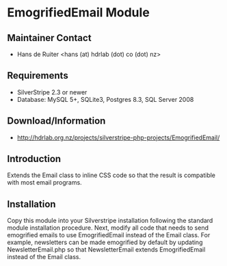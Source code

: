 # EmogrifiedEmail Module

## Maintainer Contact

 * Hans de Ruiter <hans (at) hdrlab (dot) co (dot) nz>

## Requirements

 * SilverStripe 2.3 or newer
 * Database: MySQL 5+, SQLite3, Postgres 8.3, SQL Server 2008

## Download/Information

* http://hdrlab.org.nz/projects/silverstripe-php-projects/EmogrifiedEmail/

## Introduction

Extends the Email class to inline CSS code so that the result is compatible with
most email programs.


## Installation

Copy this module into your Silverstripe installation following the standard 
module installation procedure. Next, modify all code that needs to send 
emogrified emails to use EmogrifiedEmail instead of the Email class. For 
example, newsletters can be made emogrified by default by updating 
NewsletterEmail.php so that NewsletterEmail extends EmogrifiedEmail instead of
the Email class.
